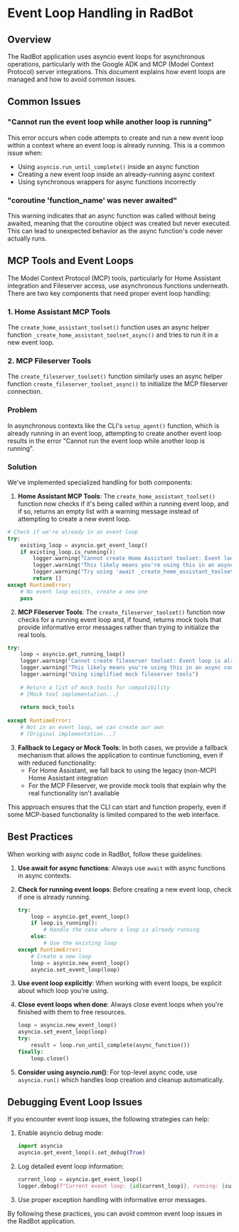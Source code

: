 # Event Loop Handling in RadBot

<!-- Version: 0.4.0 | Last Updated: 2025-05-07 -->


## Overview

The RadBot application uses asyncio event loops for asynchronous operations, particularly with the Google ADK and MCP (Model Context Protocol) server integrations. This document explains how event loops are managed and how to avoid common issues.

## Common Issues

### "Cannot run the event loop while another loop is running"

This error occurs when code attempts to create and run a new event loop within a context where an event loop is already running. This is a common issue when:

- Using `asyncio.run_until_complete()` inside an async function
- Creating a new event loop inside an already-running async context
- Using synchronous wrappers for async functions incorrectly

### "coroutine 'function_name' was never awaited"

This warning indicates that an async function was called without being awaited, meaning that the coroutine object was created but never executed. This can lead to unexpected behavior as the async function's code never actually runs.

## MCP Tools and Event Loops

The Model Context Protocol (MCP) tools, particularly for Home Assistant integration and Fileserver access, use asynchronous functions underneath. There are two key components that need proper event loop handling:

### 1. Home Assistant MCP Tools

The `create_home_assistant_toolset()` function uses an async helper function `_create_home_assistant_toolset_async()` and tries to run it in a new event loop.

### 2. MCP Fileserver Tools

The `create_fileserver_toolset()` function similarly uses an async helper function `create_fileserver_toolset_async()` to initialize the MCP fileserver connection.

### Problem

In asynchronous contexts like the CLI's `setup_agent()` function, which is already running in an event loop, attempting to create another event loop results in the error "Cannot run the event loop while another loop is running".

### Solution

We've implemented specialized handling for both components:

1. **Home Assistant MCP Tools**: The `create_home_assistant_toolset()` function now checks if it's being called within a running event loop, and if so, returns an empty list with a warning message instead of attempting to create a new event loop.

```python
# Check if we're already in an event loop
try:
    existing_loop = asyncio.get_event_loop()
    if existing_loop.is_running():
        logger.warning("Cannot create Home Assistant toolset: Event loop is already running")
        logger.warning("This likely means you're using this in an async context")
        logger.warning("Try using 'await _create_home_assistant_toolset_async()' instead")
        return []
except RuntimeError:
    # No event loop exists, create a new one
    pass
```

2. **MCP Fileserver Tools**: The `create_fileserver_toolset()` function now checks for a running event loop and, if found, returns mock tools that provide informative error messages rather than trying to initialize the real tools.

```python
try:
    loop = asyncio.get_running_loop()
    logger.warning("Cannot create fileserver toolset: Event loop is already running")
    logger.warning("This likely means you're using this in an async context")
    logger.warning("Using simplified mock fileserver tools")
    
    # Return a list of mock tools for compatibility
    # [Mock tool implementation...]
    
    return mock_tools
    
except RuntimeError:
    # Not in an event loop, we can create our own
    # [Original implementation...]
```

3. **Fallback to Legacy or Mock Tools**: In both cases, we provide a fallback mechanism that allows the application to continue functioning, even if with reduced functionality:
   - For Home Assistant, we fall back to using the legacy (non-MCP) Home Assistant integration
   - For the MCP Fileserver, we provide mock tools that explain why the real functionality isn't available

This approach ensures that the CLI can start and function properly, even if some MCP-based functionality is limited compared to the web interface.

## Best Practices

When working with async code in RadBot, follow these guidelines:

1. **Use await for async functions**: Always use `await` with async functions in async contexts.

2. **Check for running event loops**: Before creating a new event loop, check if one is already running.

   ```python
   try:
       loop = asyncio.get_event_loop()
       if loop.is_running():
           # Handle the case where a loop is already running
       else:
           # Use the existing loop
   except RuntimeError:
       # Create a new loop
       loop = asyncio.new_event_loop()
       asyncio.set_event_loop(loop)
   ```

3. **Use event loop explicitly**: When working with event loops, be explicit about which loop you're using.

4. **Close event loops when done**: Always close event loops when you're finished with them to free resources.

   ```python
   loop = asyncio.new_event_loop()
   asyncio.set_event_loop(loop)
   try:
       result = loop.run_until_complete(async_function())
   finally:
       loop.close()
   ```

5. **Consider using asyncio.run()**: For top-level async code, use `asyncio.run()` which handles loop creation and cleanup automatically.

## Debugging Event Loop Issues

If you encounter event loop issues, the following strategies can help:

1. Enable asyncio debug mode:
   ```python
   import asyncio
   asyncio.get_event_loop().set_debug(True)
   ```

2. Log detailed event loop information:
   ```python
   current_loop = asyncio.get_event_loop()
   logger.debug(f"Current event loop: {id(current_loop)}, running: {current_loop.is_running()}")
   ```

3. Use proper exception handling with informative error messages.

By following these practices, you can avoid common event loop issues in the RadBot application.
